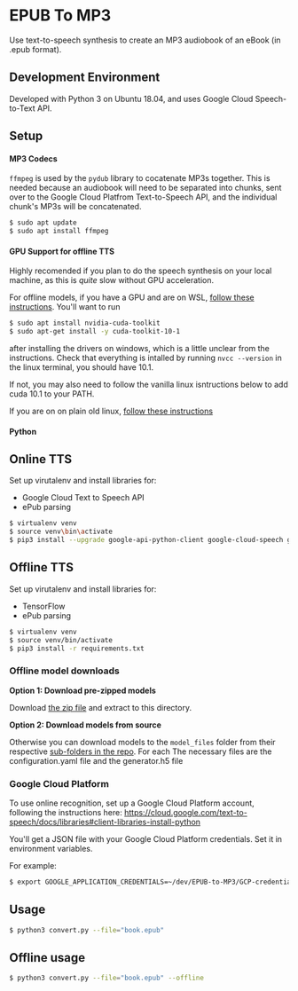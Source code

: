# EPUB To MP3
Use text-to-speech synthesis to create an MP3 audiobook of an eBook (in .epub format).

## Development Environment
Developed with Python 3 on Ubuntu 18.04, and uses Google Cloud Speech-to-Text API.

## Setup

#### MP3 Codecs
`ffmpeg` is used by the `pydub` library to cocatenate MP3s together. This is needed
because an audiobook will need to be separated into chunks, sent over to the Google
Cloud Platfrom Text-to-Speech API, and the individual chunk's MP3s will be concatenated.

```sh
$ sudo apt update
$ sudo apt install ffmpeg 
```

#### GPU Support for offline TTS
Highly recomended if you plan to do the speech synthesis on your local machine, as this is _quite_ slow without GPU acceleration.

For offline models, if you have a GPU and are on WSL, [follow these instructions](https://docs.nvidia.com/cuda/wsl-user-guide/index.html). You'll want to run
 ```sh
$ sudo apt install nvidia-cuda-toolkit
$ sudo apt-get install -y cuda-toolkit-10-1
``` 
after installing the drivers on windows, which is a little unclear from the instructions. Check that everything is intalled by running ```nvcc --version``` in the linux terminal, you should have 10.1.

If not, you may also need to follow the vanilla linux isntructions below to add cuda 10.1 to your PATH.

If you are on on plain old linux, [follow these instructions](https://medium.com/@exesse/cuda-10-1-installation-on-ubuntu-18-04-lts-d04f89287130)


#### Python
## Online TTS
Set up virutalenv and install libraries for:
* Google Cloud Text to Speech API
* ePub parsing

```sh
$ virtualenv venv
$ source venv\bin\activate
$ pip3 install --upgrade google-api-python-client google-cloud-speech google-cloud-texttospeech EbookLib bs4 xml-cleaner pydub
```
## Offline TTS
Set up virutalenv and install libraries for:
* TensorFlow
* ePub parsing

```sh
$ virtualenv venv
$ source venv/bin/activate
$ pip3 install -r requirements.txt
```
### Offline model downloads
**Option 1: Download pre-zipped models**

Download [the zip file](https://drive.google.com/file/d/1fcc8Rdl9WemkwFoiLg4p22vilwd5h8KV/view?usp=sharing) and extract to this directory.

**Option 2: Download models from source**

Otherwise you can download models to the ```model_files``` folder from their respective [sub-folders in the repo](https://github.com/TensorSpeech/TensorFlowTTS/tree/master/examples). For each The necessary files are the configuration.yaml file and the generator.h5 file

### Google Cloud Platform
To use online recognition, set up a Google Cloud Platform account, following the instructions here: 
https://cloud.google.com/text-to-speech/docs/libraries#client-libraries-install-python

You'll get a JSON file with your Google Cloud Platform credentials. Set it in environment variables.

For example:
```sh
$ export GOOGLE_APPLICATION_CREDENTIALS=~/dev/EPUB-to-MP3/GCP-credentials.json
```

## Usage
```sh
$ python3 convert.py --file="book.epub"
```

## Offline usage
```sh
$ python3 convert.py --file="book.epub" --offline
```